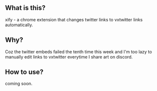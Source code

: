 ## What is this?

xify - a chrome extension that changes twitter links to vxtwitter links automatically.

## Why?

Coz the twitter embeds failed the tenth time this week and I'm too lazy to manually edit links to vxtwitter everytime I share art on discord.

## How to use?

coming soon.
